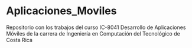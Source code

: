 # Aplicaciones_Moviles
Repositorio con los trabajos del curso IC-8041 Desarrollo de Aplicaciones Móviles de la carrera de Ingeniería en Computación del Tecnológico de Costa Rica
